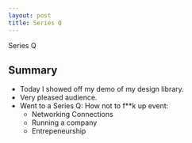 ```yaml
---
layout: post
title: Series Q
---
```


Series Q

## Summary

* Today I showed off my demo of my design library.
* Very pleased audience.
* Went to a Series Q: How not to f**k up event:
	* Networking Connections
	* Running a company
	* Entrepeneurship
